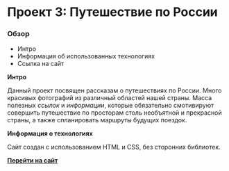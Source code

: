 # Проект 3: Путешествие по России

### Обзор
* Интро
* Информация об использованных технологиях
* Ссылка на сайт

**Интро**

Данный проект посвящен рассказам о путешествиях по России.
Много красивых фотографий из различный областей нашей страны.
Масса полезных *ссылок* и *информации*, которые обязательно смотивируют совершить путешествие по просторам столь необъятной и прекрасной страны, а также спланировать маршруты будущих поездок.

**Информация о технологиях**

Сайт создан с использованием HTML и CSS, без сторонних библиотек.


**[Перейти на сайт](https://ianinabegun.github.io/russian-travel/index.html)**


